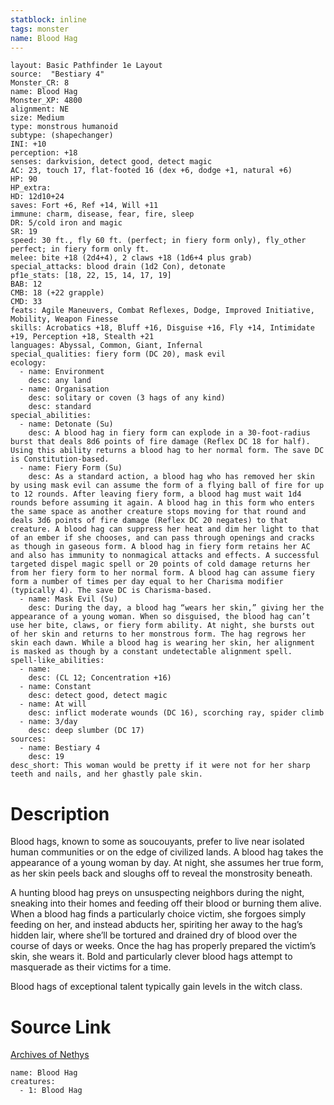 ```yaml
---
statblock: inline
tags: monster
name: Blood Hag
---
```

```statblock
layout: Basic Pathfinder 1e Layout
source:  "Bestiary 4"
Monster_CR: 8
name: Blood Hag
Monster_XP: 4800
alignment: NE
size: Medium
type: monstrous humanoid
subtype: (shapechanger)
INI: +10
perception: +18
senses: darkvision, detect good, detect magic
AC: 23, touch 17, flat-footed 16 (dex +6, dodge +1, natural +6)
HP: 90
HP_extra: 
HD: 12d10+24
saves: Fort +6, Ref +14, Will +11
immune: charm, disease, fear, fire, sleep
DR: 5/cold iron and magic
SR: 19
speed: 30 ft., fly 60 ft. (perfect; in fiery form only), fly_other perfect; in fiery form only ft.
melee: bite +18 (2d4+4), 2 claws +18 (1d6+4 plus grab)
special_attacks: blood drain (1d2 Con), detonate
pf1e_stats: [18, 22, 15, 14, 17, 19]
BAB: 12
CMB: 18 (+22 grapple)
CMD: 33
feats: Agile Maneuvers, Combat Reflexes, Dodge, Improved Initiative, Mobility, Weapon Finesse
skills: Acrobatics +18, Bluff +16, Disguise +16, Fly +14, Intimidate +19, Perception +18, Stealth +21
languages: Abyssal, Common, Giant, Infernal
special_qualities: fiery form (DC 20), mask evil
ecology:
  - name: Environment
    desc: any land
  - name: Organisation
    desc: solitary or coven (3 hags of any kind)
    desc: standard
special_abilities:
  - name: Detonate (Su)
    desc: A blood hag in fiery form can explode in a 30-foot-radius burst that deals 8d6 points of fire damage (Reflex DC 18 for half). Using this ability returns a blood hag to her normal form. The save DC is Constitution-based.
  - name: Fiery Form (Su)
    desc: As a standard action, a blood hag who has removed her skin by using mask evil can assume the form of a flying ball of fire for up to 12 rounds. After leaving fiery form, a blood hag must wait 1d4 rounds before assuming it again. A blood hag in this form who enters the same space as another creature stops moving for that round and deals 3d6 points of fire damage (Reflex DC 20 negates) to that creature. A blood hag can suppress her heat and dim her light to that of an ember if she chooses, and can pass through openings and cracks as though in gaseous form. A blood hag in fiery form retains her AC and also has immunity to nonmagical attacks and effects. A successful targeted dispel magic spell or 20 points of cold damage returns her from her fiery form to her normal form. A blood hag can assume fiery form a number of times per day equal to her Charisma modifier (typically 4). The save DC is Charisma-based.
  - name: Mask Evil (Su)
    desc: During the day, a blood hag “wears her skin,” giving her the appearance of a young woman. When so disguised, the blood hag can’t use her bite, claws, or fiery form ability. At night, she bursts out of her skin and returns to her monstrous form. The hag regrows her skin each dawn. While a blood hag is wearing her skin, her alignment is masked as though by a constant undetectable alignment spell.
spell-like_abilities:
  - name:
    desc: (CL 12; Concentration +16)
  - name: Constant
    desc: detect good, detect magic
  - name: At will
    desc: inflict moderate wounds (DC 16), scorching ray, spider climb
  - name: 3/day
    desc: deep slumber (DC 17)
sources:
  - name: Bestiary 4
    desc: 19
desc_short: This woman would be pretty if it were not for her sharp teeth and nails, and her ghastly pale skin.
```
# Description
Blood hags, known to some as soucouyants, prefer to live near isolated human communities or on the edge of civilized lands. A blood hag takes the appearance of a young woman by day. At night, she assumes her true form, as her skin peels back and sloughs off to reveal the monstrosity beneath.

A hunting blood hag preys on unsuspecting neighbors during the night, sneaking into their homes and feeding off their blood or burning them alive. When a blood hag finds a particularly choice victim, she forgoes simply feeding on her, and instead abducts her, spiriting her away to the hag’s hidden lair, where she’ll be tortured and drained dry of blood over the course of days or weeks. Once the hag has properly prepared the victim’s skin, she wears it. Bold and particularly clever blood hags attempt to masquerade as their victims for a time.

Blood hags of exceptional talent typically gain levels in the witch class.
# Source Link
[Archives of Nethys](https://aonprd.com/MonsterDisplay.aspx?ItemName=Blood%20Hag)
```encounter-table
name: Blood Hag
creatures:
  - 1: Blood Hag
```
